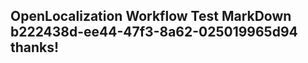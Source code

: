 <properties
ms.topic="hero-topic"
ms.test1="hero-topic"
ms.test2="test"/>

## OpenLocalization Workflow Test MarkDown b222438d-ee44-47f3-8a62-025019965d94 thanks!
